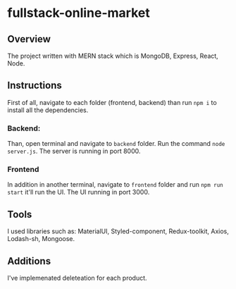 # fullstack-online-market
## Overview
The project written with MERN stack which is MongoDB, Express, React, Node.
## Instructions 
First of all, navigate to each folder (frontend, backend) than run `npm i` to install all the dependencies.
### Backend:
Than, open terminal and navigate to `backend` folder. Run the command `node server.js`. The server is running in port 8000.
### Frontend
In addition in another terminal, navigate to `frontend` folder and run `npm run start` it'll run the UI. The UI running in port 3000.
## Tools
I used libraries such as: MaterialUI, Styled-component, Redux-toolkit, Axios, Lodash-sh, Mongoose.
## Additions
I've implemenated deleteation for each product.
